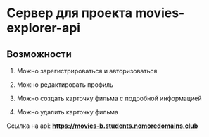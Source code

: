 # Сервер для проекта movies-explorer-api

## Возможности

1. Можно зарегистрироваться и авторизоваться

2. Можно редактировать профиль 

3. Можно создать карточку фильма с подробной информацией

4. Можно удалить карточку фильма



Ссылка на api: **https://movies-b.students.nomoredomains.club**
